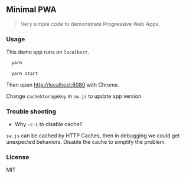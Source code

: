
Minimal PWA
----

> Very simple code to demonstrate Progressive Web Apps.

### Usage

This demo app runs on `localhost`.

```bash
  yarn

  yarn start
```

Then open <http://localhost:8080> with Chrome.

Change `cacheStorageKey` in `sw.js` to update app version.

### Trouble shooting

* Why `-c-1` to disable cache?

`sw.js` can be cached by HTTP Caches, then in debugging we could get unexpected behaviors. Disable the cache to simplify the problem.

### License

MIT
